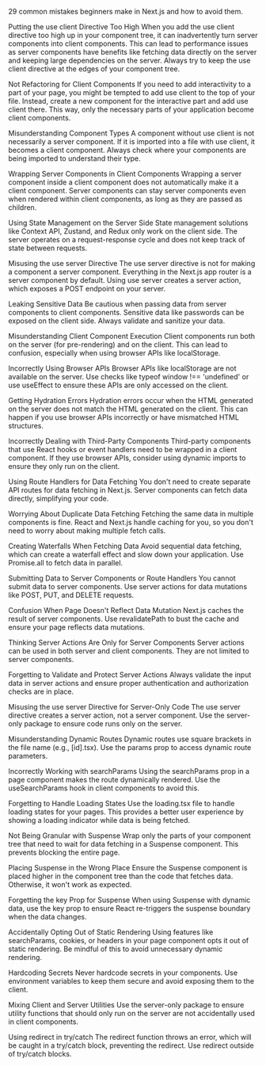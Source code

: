  29 common mistakes beginners make in Next.js and how to avoid them.
 
Putting the use client Directive Too High
When you add the use client directive too high up in your component tree, it can inadvertently turn server components into client components. This can lead to performance issues as server components have benefits like fetching data directly on the server and keeping large dependencies on the server. Always try to keep the use client directive at the edges of your component tree.

Not Refactoring for Client Components
If you need to add interactivity to a part of your page, you might be tempted to add use client to the top of your file. Instead, create a new component for the interactive part and add use client there. This way, only the necessary parts of your application become client components.

Misunderstanding Component Types
A component without use client is not necessarily a server component. If it is imported into a file with use client, it becomes a client component. Always check where your components are being imported to understand their type.

Wrapping Server Components in Client Components
Wrapping a server component inside a client component does not automatically make it a client component. Server components can stay server components even when rendered within client components, as long as they are passed as children.

Using State Management on the Server Side
State management solutions like Context API, Zustand, and Redux only work on the client side. The server operates on a request-response cycle and does not keep track of state between requests.

Misusing the use server Directive
The use server directive is not for making a component a server component. Everything in the Next.js app router is a server component by default. Using use server creates a server action, which exposes a POST endpoint on your server.

Leaking Sensitive Data
Be cautious when passing data from server components to client components. Sensitive data like passwords can be exposed on the client side. Always validate and sanitize your data.

Misunderstanding Client Component Execution
Client components run both on the server (for pre-rendering) and on the client. This can lead to confusion, especially when using browser APIs like localStorage.

Incorrectly Using Browser APIs
Browser APIs like localStorage are not available on the server. Use checks like typeof window !== 'undefined' or use useEffect to ensure these APIs are only accessed on the client.

Getting Hydration Errors
Hydration errors occur when the HTML generated on the server does not match the HTML generated on the client. This can happen if you use browser APIs incorrectly or have mismatched HTML structures.

Incorrectly Dealing with Third-Party Components
Third-party components that use React hooks or event handlers need to be wrapped in a client component. If they use browser APIs, consider using dynamic imports to ensure they only run on the client.

Using Route Handlers for Data Fetching
You don't need to create separate API routes for data fetching in Next.js. Server components can fetch data directly, simplifying your code.

Worrying About Duplicate Data Fetching
Fetching the same data in multiple components is fine. React and Next.js handle caching for you, so you don't need to worry about making multiple fetch calls.

Creating Waterfalls When Fetching Data
Avoid sequential data fetching, which can create a waterfall effect and slow down your application. Use Promise.all to fetch data in parallel.

Submitting Data to Server Components or Route Handlers
You cannot submit data to server components. Use server actions for data mutations like POST, PUT, and DELETE requests.

Confusion When Page Doesn't Reflect Data Mutation
Next.js caches the result of server components. Use revalidatePath to bust the cache and ensure your page reflects data mutations.

Thinking Server Actions Are Only for Server Components
Server actions can be used in both server and client components. They are not limited to server components.

Forgetting to Validate and Protect Server Actions
Always validate the input data in server actions and ensure proper authentication and authorization checks are in place.

Misusing the use server Directive for Server-Only Code
The use server directive creates a server action, not a server component. Use the server-only package to ensure code runs only on the server.

Misunderstanding Dynamic Routes
Dynamic routes use square brackets in the file name (e.g., [id].tsx). Use the params prop to access dynamic route parameters.

Incorrectly Working with searchParams
Using the searchParams prop in a page component makes the route dynamically rendered. Use the useSearchParams hook in client components to avoid this.

Forgetting to Handle Loading States
Use the loading.tsx file to handle loading states for your pages. This provides a better user experience by showing a loading indicator while data is being fetched.

Not Being Granular with Suspense
Wrap only the parts of your component tree that need to wait for data fetching in a Suspense component. This prevents blocking the entire page.

Placing Suspense in the Wrong Place
Ensure the Suspense component is placed higher in the component tree than the code that fetches data. Otherwise, it won't work as expected.

Forgetting the key Prop for Suspense
When using Suspense with dynamic data, use the key prop to ensure React re-triggers the suspense boundary when the data changes.

Accidentally Opting Out of Static Rendering
Using features like searchParams, cookies, or headers in your page component opts it out of static rendering. Be mindful of this to avoid unnecessary dynamic rendering.

Hardcoding Secrets
Never hardcode secrets in your components. Use environment variables to keep them secure and avoid exposing them to the client.

Mixing Client and Server Utilities
Use the server-only package to ensure utility functions that should only run on the server are not accidentally used in client components.

Using redirect in try/catch
The redirect function throws an error, which will be caught in a try/catch block, preventing the redirect. Use redirect outside of try/catch blocks.